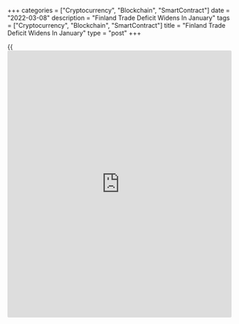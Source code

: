 +++
categories = ["Cryptocurrency", "Blockchain", "SmartContract"]
date = "2022-03-08"
description = "Finland Trade Deficit Widens In January"
tags = ["Cryptocurrency", "Blockchain", "SmartContract"]
title = "Finland Trade Deficit Widens In January"
type = "post"
+++

{{<iframe id="large-banner" src="https://www.bounty.group/#slide=5.0" width="100%" height="600" scrolling="no" style="border: 0px solid rgb(216, 221, 230); border-radius: 3px;">}}

Finland's trade deficit widened in January, preliminary figures from the
Finnish Customs showed on Tuesday.

The trade deficit rose to EUR 935 million in January from EUR 345
million in the same month last year.

In December, the trade deficit was EUR 170 million.

Exports rose 29.3 percent year-on-year in January and imports grew 39.5
percent.

Shipments to the EU countries grew 32.8 percent in January and imports
from those countries rose 33.3 percent. Exports to countries outside the
EU increased 24.7 percent and imports from those countries rose 47.9
percent.

For comments and feedback [contact](https://www.playgroundfx.com/contact/): editorial@rtt[news](https://www.letsplayfx.com/blog/forex-news-website/).com

[Economic News][1]

 **What parts of the world are seeing the best (and worst) economic
performances lately? Click[here][2] to check out our [Econ Scorecard][2]
and find out! See up-to-the-moment [ranking](https://www.playgroundfx.com/blog/crypto-exchange-ranking/)s for the best and worst
performers in [GDP][3], [unemployment rate][4], [inflation][2] and much
more.**

   1. www.rtt[news](https://www.letsplayfx.com/blog/forex-news-website/).com/Content/EconomicNews.aspx
   2. www.rtt[news](https://www.letsplayfx.com/blog/forex-news-website/).com/economic-scorecard/world-rank/CPI/highest-performance.aspx
   3. www.rtt[news](https://www.letsplayfx.com/blog/forex-news-website/).com/economic-scorecard/world-rank/GDP/highest-performance.aspx
   4. www.rtt[news](https://www.letsplayfx.com/blog/forex-news-website/).com/economic-scorecard/world-rank/unemployment-rate/lowest-performance.aspx